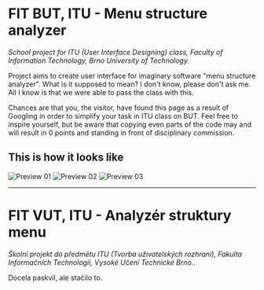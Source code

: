 # FIT BUT, ITU - Menu structure analyzer
*School project for ITU (User Interface Designing) class, Faculty of Information Technology, Brno University of Technology.*

Project aims to create user interface for imaginary software "menu structure analyzer". What is it supposed to mean? I don't know, please don't ask me. All I know is that we were able to pass the class with this.

Chances are that you, the visitor, have found this page as a result of Googling in order to simplify your task in ITU class on BUT. Feel free to inspire yourself, but be aware that copying even parts of the code may and will result in 0 points and standing in front of disciplinary commission.
 
## This is how it looks like
![Preview 01](https://raw.githubusercontent.com/dusekdan/ITUProject2015/master/Resources/GitImages/HowItLooks01.PNG "Preview 01")
![Preview 02](https://raw.githubusercontent.com/dusekdan/ITUProject2015/master/Resources/GitImages/HowItLooks02.PNG "Preview 02")
![Preview 03](https://raw.githubusercontent.com/dusekdan/ITUProject2015/master/Resources/GitImages/HowItLooks03.PNG "Preview 03")


___
# FIT VUT, ITU - Analyzér struktury menu
*Školní projekt do předmětu ITU (Tvorba uživatelských rozhraní), Fakulta Informačních Technologií, Vysoké Učení Technické Brno.*.

Docela paskvil, ale stačilo to.
